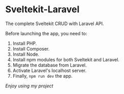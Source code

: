 # Sveltekit-Laravel
The complete Sveltekit CRUD with Laravel API.

Before launching the app, you need to:
1. Install PHP.
2. Install Composer.
3. Install Node.
4. Install npm modules for both Sveltekit and Laravel.
5. Migrate the database from Laravel.
6. Activate Laravel's localhost server.
7. Finally, `npm run dev` the app.

*Enjoy using my project*
